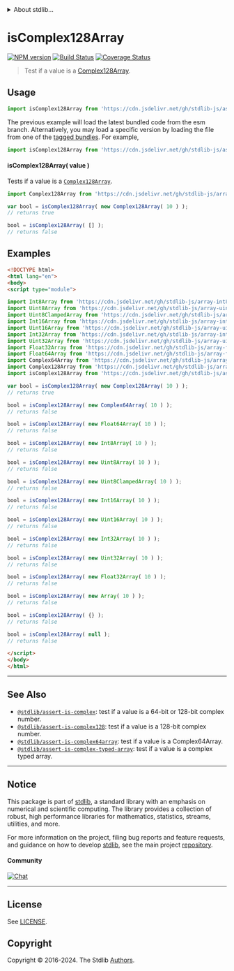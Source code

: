 <!--

@license Apache-2.0

Copyright (c) 2018 The Stdlib Authors.

Licensed under the Apache License, Version 2.0 (the "License");
you may not use this file except in compliance with the License.
You may obtain a copy of the License at

   http://www.apache.org/licenses/LICENSE-2.0

Unless required by applicable law or agreed to in writing, software
distributed under the License is distributed on an "AS IS" BASIS,
WITHOUT WARRANTIES OR CONDITIONS OF ANY KIND, either express or implied.
See the License for the specific language governing permissions and
limitations under the License.

-->


<details>
  <summary>
    About stdlib...
  </summary>
  <p>We believe in a future in which the web is a preferred environment for numerical computation. To help realize this future, we've built stdlib. stdlib is a standard library, with an emphasis on numerical and scientific computation, written in JavaScript (and C) for execution in browsers and in Node.js.</p>
  <p>The library is fully decomposable, being architected in such a way that you can swap out and mix and match APIs and functionality to cater to your exact preferences and use cases.</p>
  <p>When you use stdlib, you can be absolutely certain that you are using the most thorough, rigorous, well-written, studied, documented, tested, measured, and high-quality code out there.</p>
  <p>To join us in bringing numerical computing to the web, get started by checking us out on <a href="https://github.com/stdlib-js/stdlib">GitHub</a>, and please consider <a href="https://opencollective.com/stdlib">financially supporting stdlib</a>. We greatly appreciate your continued support!</p>
</details>

# isComplex128Array

[![NPM version][npm-image]][npm-url] [![Build Status][test-image]][test-url] [![Coverage Status][coverage-image]][coverage-url] <!-- [![dependencies][dependencies-image]][dependencies-url] -->

> Test if a value is a [Complex128Array][@stdlib/array/complex128].



<section class="usage">

## Usage

```javascript
import isComplex128Array from 'https://cdn.jsdelivr.net/gh/stdlib-js/assert-is-complex128array@esm/index.mjs';
```
The previous example will load the latest bundled code from the esm branch. Alternatively, you may load a specific version by loading the file from one of the [tagged bundles](https://github.com/stdlib-js/assert-is-complex128array/tags). For example,

```javascript
import isComplex128Array from 'https://cdn.jsdelivr.net/gh/stdlib-js/assert-is-complex128array@v0.2.1-esm/index.mjs';
```

#### isComplex128Array( value )

Tests if a value is a [`Complex128Array`][@stdlib/array/complex128].

```javascript
import Complex128Array from 'https://cdn.jsdelivr.net/gh/stdlib-js/array-complex128@esm/index.mjs';

var bool = isComplex128Array( new Complex128Array( 10 ) );
// returns true

bool = isComplex128Array( [] );
// returns false
```

</section>

<!-- /.usage -->

<section class="examples">

## Examples

<!-- eslint no-undef: "error" -->

```html
<!DOCTYPE html>
<html lang="en">
<body>
<script type="module">

import Int8Array from 'https://cdn.jsdelivr.net/gh/stdlib-js/array-int8@esm/index.mjs';
import Uint8Array from 'https://cdn.jsdelivr.net/gh/stdlib-js/array-uint8@esm/index.mjs';
import Uint8ClampedArray from 'https://cdn.jsdelivr.net/gh/stdlib-js/array-uint8c@esm/index.mjs';
import Int16Array from 'https://cdn.jsdelivr.net/gh/stdlib-js/array-int16@esm/index.mjs';
import Uint16Array from 'https://cdn.jsdelivr.net/gh/stdlib-js/array-uint16@esm/index.mjs';
import Int32Array from 'https://cdn.jsdelivr.net/gh/stdlib-js/array-int32@esm/index.mjs';
import Uint32Array from 'https://cdn.jsdelivr.net/gh/stdlib-js/array-uint32@esm/index.mjs';
import Float32Array from 'https://cdn.jsdelivr.net/gh/stdlib-js/array-float32@esm/index.mjs';
import Float64Array from 'https://cdn.jsdelivr.net/gh/stdlib-js/array-float64@esm/index.mjs';
import Complex64Array from 'https://cdn.jsdelivr.net/gh/stdlib-js/array-complex64@esm/index.mjs';
import Complex128Array from 'https://cdn.jsdelivr.net/gh/stdlib-js/array-complex128@esm/index.mjs';
import isComplex128Array from 'https://cdn.jsdelivr.net/gh/stdlib-js/assert-is-complex128array@esm/index.mjs';

var bool = isComplex128Array( new Complex128Array( 10 ) );
// returns true

bool = isComplex128Array( new Complex64Array( 10 ) );
// returns false

bool = isComplex128Array( new Float64Array( 10 ) );
// returns false

bool = isComplex128Array( new Int8Array( 10 ) );
// returns false

bool = isComplex128Array( new Uint8Array( 10 ) );
// returns false

bool = isComplex128Array( new Uint8ClampedArray( 10 ) );
// returns false

bool = isComplex128Array( new Int16Array( 10 ) );
// returns false

bool = isComplex128Array( new Uint16Array( 10 ) );
// returns false

bool = isComplex128Array( new Int32Array( 10 ) );
// returns false

bool = isComplex128Array( new Uint32Array( 10 ) );
// returns false

bool = isComplex128Array( new Float32Array( 10 ) );
// returns false

bool = isComplex128Array( new Array( 10 ) );
// returns false

bool = isComplex128Array( {} );
// returns false

bool = isComplex128Array( null );
// returns false

</script>
</body>
</html>
```

</section>

<!-- /.examples -->

<!-- Section for related `stdlib` packages. Do not manually edit this section, as it is automatically populated. -->

<section class="related">

* * *

## See Also

-   <span class="package-name">[`@stdlib/assert-is-complex`][@stdlib/assert/is-complex]</span><span class="delimiter">: </span><span class="description">test if a value is a 64-bit or 128-bit complex number.</span>
-   <span class="package-name">[`@stdlib/assert-is-complex128`][@stdlib/assert/is-complex128]</span><span class="delimiter">: </span><span class="description">test if a value is a 128-bit complex number.</span>
-   <span class="package-name">[`@stdlib/assert-is-complex64array`][@stdlib/assert/is-complex64array]</span><span class="delimiter">: </span><span class="description">test if a value is a Complex64Array.</span>
-   <span class="package-name">[`@stdlib/assert-is-complex-typed-array`][@stdlib/assert/is-complex-typed-array]</span><span class="delimiter">: </span><span class="description">test if a value is a complex typed array.</span>

</section>

<!-- /.related -->

<!-- Section for all links. Make sure to keep an empty line after the `section` element and another before the `/section` close. -->


<section class="main-repo" >

* * *

## Notice

This package is part of [stdlib][stdlib], a standard library with an emphasis on numerical and scientific computing. The library provides a collection of robust, high performance libraries for mathematics, statistics, streams, utilities, and more.

For more information on the project, filing bug reports and feature requests, and guidance on how to develop [stdlib][stdlib], see the main project [repository][stdlib].

#### Community

[![Chat][chat-image]][chat-url]

---

## License

See [LICENSE][stdlib-license].


## Copyright

Copyright &copy; 2016-2024. The Stdlib [Authors][stdlib-authors].

</section>

<!-- /.stdlib -->

<!-- Section for all links. Make sure to keep an empty line after the `section` element and another before the `/section` close. -->

<section class="links">

[npm-image]: http://img.shields.io/npm/v/@stdlib/assert-is-complex128array.svg
[npm-url]: https://npmjs.org/package/@stdlib/assert-is-complex128array

[test-image]: https://github.com/stdlib-js/assert-is-complex128array/actions/workflows/test.yml/badge.svg?branch=v0.2.1
[test-url]: https://github.com/stdlib-js/assert-is-complex128array/actions/workflows/test.yml?query=branch:v0.2.1

[coverage-image]: https://img.shields.io/codecov/c/github/stdlib-js/assert-is-complex128array/main.svg
[coverage-url]: https://codecov.io/github/stdlib-js/assert-is-complex128array?branch=main

<!--

[dependencies-image]: https://img.shields.io/david/stdlib-js/assert-is-complex128array.svg
[dependencies-url]: https://david-dm.org/stdlib-js/assert-is-complex128array/main

-->

[chat-image]: https://img.shields.io/gitter/room/stdlib-js/stdlib.svg
[chat-url]: https://app.gitter.im/#/room/#stdlib-js_stdlib:gitter.im

[stdlib]: https://github.com/stdlib-js/stdlib

[stdlib-authors]: https://github.com/stdlib-js/stdlib/graphs/contributors

[umd]: https://github.com/umdjs/umd
[es-module]: https://developer.mozilla.org/en-US/docs/Web/JavaScript/Guide/Modules

[deno-url]: https://github.com/stdlib-js/assert-is-complex128array/tree/deno
[deno-readme]: https://github.com/stdlib-js/assert-is-complex128array/blob/deno/README.md
[umd-url]: https://github.com/stdlib-js/assert-is-complex128array/tree/umd
[umd-readme]: https://github.com/stdlib-js/assert-is-complex128array/blob/umd/README.md
[esm-url]: https://github.com/stdlib-js/assert-is-complex128array/tree/esm
[esm-readme]: https://github.com/stdlib-js/assert-is-complex128array/blob/esm/README.md
[branches-url]: https://github.com/stdlib-js/assert-is-complex128array/blob/main/branches.md

[stdlib-license]: https://raw.githubusercontent.com/stdlib-js/assert-is-complex128array/main/LICENSE

[@stdlib/array/complex128]: https://github.com/stdlib-js/array-complex128/tree/esm

<!-- <related-links> -->

[@stdlib/assert/is-complex]: https://github.com/stdlib-js/assert-is-complex/tree/esm

[@stdlib/assert/is-complex128]: https://github.com/stdlib-js/assert-is-complex128/tree/esm

[@stdlib/assert/is-complex64array]: https://github.com/stdlib-js/assert-is-complex64array/tree/esm

[@stdlib/assert/is-complex-typed-array]: https://github.com/stdlib-js/assert-is-complex-typed-array/tree/esm

<!-- </related-links> -->

</section>

<!-- /.links -->
